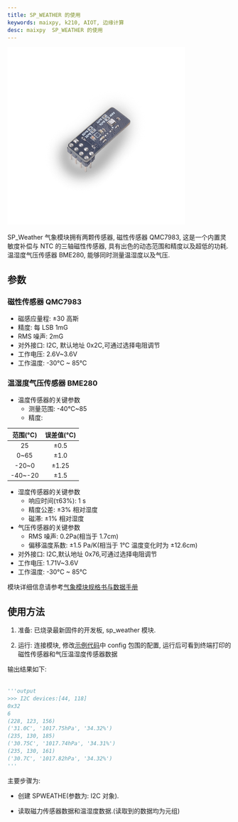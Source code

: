 ```yaml
---
title: SP_WEATHER 的使用
keywords: maixpy, k210, AIOT, 边缘计算
desc: maixpy  SP_WEATHER 的使用
---
```



<img src="../../../assets/hardware/module_spmod/sp_weather.png"/>

SP_Weather 气象模块拥有两颗传感器, 磁性传感器 QMC7983, 这是一个内置灵敏度补偿与 NTC 的三轴磁性传感器, 具有出色的动态范围和精度以及超低的功耗. 温湿度气压传感器 BME280, 能够同时测量温湿度以及气压.

## 参数

### 磁性传感器 QMC7983

* 磁感应量程: ±30 高斯
* 精度: 每 LSB 1mG
* RMS 噪声: 2mG
* 对外接口: I2C, 默认地址 0x2C,可通过选择电阻调节
* 工作电压: 2.6V~3.6V
* 工作温度: -30°C ~ 85°C

### 温湿度气压传感器 BME280

* 温度传感器的关键参数
  * 测量范围: -40°C~85
  * 精度:
  
|范围(°C)|误差值(°C)|
|:----:|:----:|
|25|±0.5|
|0~65|±1.0|
|-20~0|±1.25|
|-40~-20|±1.5|

* 湿度传感器的关键参数
  * 响应时间(τ63%): 1 s
  * 精度公差: ±3% 相对湿度
  * 磁滞: ±1% 相对湿度
* 气压传感器的关键参数
  * RMS 噪声: 0.2Pa(相当于 1.7cm)
  * 偏移温度系数: ±1.5 Pa/K(相当于 1℃ 温度变化时为 ±12.6cm)
* 对外接口: I2C,默认地址 0x76,可通过选择电阻调节
* 工作电压: 1.71V~3.6V
* 工作温度: -30°C ~ 85°C

模块详细信息请参考[气象模块规格书与数据手册](https://api.dl.sipeed.com/fileList/MAIX/HDK/Spmod_EN/SP-WEATHER%20Datasheet%20V1.0.pdf)

## 使用方法

1. 准备: 已烧录最新固件的开发板, sp_weather 模块.

2. 运行: 连接模块, 修改[示例代码](https://github.com/sipeed/MaixPy_scripts/tree/master/modules/spmod/sp_weather)中 config 包围的配置, 运行后可看到终端打印的磁性传感器和气压温湿度传感器数据

输出结果如下:

```python

'''output
>>> I2C devices:[44, 118]
0x32
6
(228, 123, 156)
('31.0C', '1017.75hPa', '34.32%')
(235, 130, 185)
('30.75C', '1017.74hPa', '34.31%')
(235, 130, 161)
('30.7C', '1017.82hPa', '34.32%')
'''
```

主要步骤为:

* 创建 SPWEATHE(参数为: I2C 对象).

* 读取磁力传感器数据和温湿度数据.(读取到的数据均为元组)
